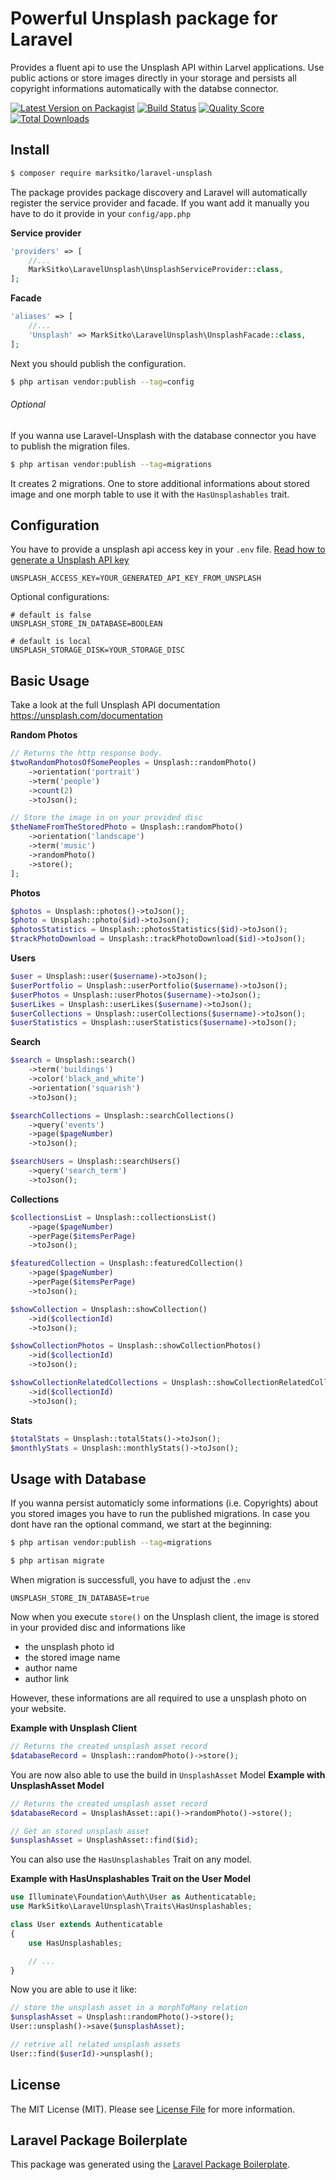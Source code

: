 # Powerful Unsplash package for Laravel

Provides a fluent api to use the Unsplash API within Larvel applications. Use public actions or store images directly in your storage and persists all copyright informations automatically with the databse connector.

[![Latest Version on Packagist](https://img.shields.io/packagist/v/marksitko/laravel-unsplash.svg?style=flat-square)](https://packagist.org/packages/marksitko/laravel-unsplash)
[![Build Status](https://img.shields.io/travis/marksitko/laravel-unsplash/master.svg?style=flat-square)](https://travis-ci.org/marksitko/laravel-unsplash)
[![Quality Score](https://img.shields.io/scrutinizer/g/marksitko/laravel-unsplash.svg?style=flat-square)](https://scrutinizer-ci.com/g/marksitko/laravel-unsplash)
[![Total Downloads](https://img.shields.io/packagist/dt/marksitko/laravel-unsplash.svg?style=flat-square)](https://packagist.org/packages/marksitko/laravel-unsplash)


## Install

``` bash
$ composer require marksitko/laravel-unsplash
```

The package provides package discovery and Laravel will automatically register the service provider and facade. If you want add it manually you have to do it provide in your `config/app.php`

**Service provider**
``` php 
'providers' => [
    //...
    MarkSitko\LaravelUnsplash\UnsplashServiceProvider::class,
];
```

**Facade**
``` php 
'aliases' => [
    //...
    'Unsplash' => MarkSitko\LaravelUnsplash\UnsplashFacade::class,
];
```

Next you should publish the configuration.
``` bash
$ php artisan vendor:publish --tag=config
```

###### Optional
If you wanna use Laravel-Unsplash with the database connector you have to publish the migration files.
``` bash
$ php artisan vendor:publish --tag=migrations
```
It creates 2 migrations. One to store additional informations about stored image and one morph table to use it with the `HasUnsplashables` trait. 

## Configuration
You have to provide a unsplash api access key in your `.env` file. 
[Read how to generate a Unsplash API key](https://unsplash.com/documentation#creating-a-developer-account)
```
UNSPLASH_ACCESS_KEY=YOUR_GENERATED_API_KEY_FROM_UNSPLASH
```

Optional configurations:
```
# default is false
UNSPLASH_STORE_IN_DATABASE=BOOLEAN

# default is local
UNSPLASH_STORAGE_DISK=YOUR_STORAGE_DISC
```


## Basic Usage

Take a look at the full Unsplash API documentation https://unsplash.com/documentation

**Random Photos**
``` php 
// Returns the http response body.
$twoRandomPhotosOfSomePeoples = Unsplash::randomPhoto()
    ->orientation('portrait')
    ->term('people')
    ->count(2)
    ->toJson();

// Store the image in on your provided disc
$theNameFromTheStoredPhoto = Unsplash::randomPhoto()
    ->orientation('landscape')
    ->term('music')
    ->randomPhoto()
    ->store();
];
```

**Photos**
``` php 
$photos = Unsplash::photos()->toJson();
$photo = Unsplash::photo($id)->toJson();
$photosStatistics = Unsplash::photosStatistics($id)->toJson();
$trackPhotoDownload = Unsplash::trackPhotoDownload($id)->toJson();
```

**Users**
``` php 
$user = Unsplash::user($username)->toJson();
$userPortfolio = Unsplash::userPortfolio($username)->toJson();
$userPhotos = Unsplash::userPhotos($username)->toJson();
$userLikes = Unsplash::userLikes($username)->toJson();
$userCollections = Unsplash::userCollections($username)->toJson();
$userStatistics = Unsplash::userStatistics($username)->toJson();
```

**Search**
``` php 
$search = Unsplash::search()
    ->term('buildings')
    ->color('black_and_white')
    ->orientation('squarish')
    ->toJson();

$searchCollections = Unsplash::searchCollections()
    ->query('events')
    ->page($pageNumber)
    ->toJson();

$searchUsers = Unsplash::searchUsers()
    ->query('search_term')
    ->toJson();
```

**Collections**
``` php 
$collectionsList = Unsplash::collectionsList()
    ->page($pageNumber)
    ->perPage($itemsPerPage)
    ->toJson();

$featuredCollection = Unsplash::featuredCollection()
    ->page($pageNumber)
    ->perPage($itemsPerPage)
    ->toJson();

$showCollection = Unsplash::showCollection()
    ->id($collectionId)
    ->toJson();

$showCollectionPhotos = Unsplash::showCollectionPhotos()
    ->id($collectionId)
    ->toJson();

$showCollectionRelatedCollections = Unsplash::showCollectionRelatedCollections()
    ->id($collectionId)
    ->toJson();
```

**Stats**
``` php 
$totalStats = Unsplash::totalStats()->toJson();
$monthlyStats = Unsplash::monthlyStats()->toJson();
```

## Usage with Database

If you wanna persist automaticly some informations (i.e. Copyrights) about you stored images you have to run the published migrations. In case you dont have ran the optional command, we start at the beginning:

``` bash
$ php artisan vendor:publish --tag=migrations
```

``` bash
$ php artisan migrate
```

When migration is successfull, you have to adjust the `.env`
```
UNSPLASH_STORE_IN_DATABASE=true
```

Now when you execute `store()` on the Unsplash client, the image is stored in your provided disc and informations like 
- the unsplash photo id
- the stored image name
- author name
- author link

However, these informations are all required to use a unsplash photo on your website.

**Example with Unsplash Client**
``` php 
// Returns the created unsplash asset record
$databaseRecord = Unsplash::randomPhoto()->store();
```

You are now also able to use the build in `UnsplashAsset` Model
**Example with UnsplashAsset Model**
``` php 
// Returns the created unsplash asset record
$databaseRecord = UnsplashAsset::api()->randomPhoto()->store();

// Get an stored unsplash asset
$unsplashAsset = UnsplashAsset::find($id);
```

You can also use the `HasUnsplashables` Trait on any model.

**Example with HasUnsplashables Trait on the User Model**
``` php 
use Illuminate\Foundation\Auth\User as Authenticatable;
use MarkSitko\LaravelUnsplash\Traits\HasUnsplashables;

class User extends Authenticatable
{
    use HasUnsplashables;

    // ...
}
```

Now you are able to use it like:
``` php 
// store the unsplash asset in a morphToMany relation
$unsplashAsset = Unsplash::randomPhoto()->store();
User::unsplash()->save($unsplashAsset);

// retrive all related unsplash assets
User::find($userId)->unsplash();
```

## License

The MIT License (MIT). Please see [License File](LICENSE.md) for more information.

## Laravel Package Boilerplate

This package was generated using the [Laravel Package Boilerplate](https://laravelpackageboilerplate.com).

